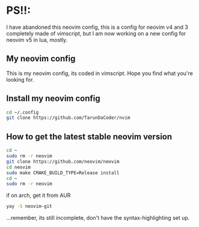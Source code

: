 # PS!!:
I have abandoned this neovim config, this is a config for neovim v4 and 3 completely made of vimscript, but I am now working on a new config for neovim v5 in lua, mostly.

## My neovim config

This is my neovim config, its coded in vimscript. Hope you find what you're looking for.

## Install my neovim config
```bash
cd ~/.config
git clone https://github.com/TarunDaCoder/nvim
```

## How to get the latest stable neovim version
```bash
cd ~
sudo rm -r neovim
git clone https://github.com/neovim/neovim
cd neovim
sudo make CMAKE_BUILD_TYPE=Release install
cd ~
sudo rm -r neovim
```
if on arch, get it from AUR
```bash
yay -S neovim-git
```

...remember, its still incomplete, don't have the syntax-highlighting set up.
